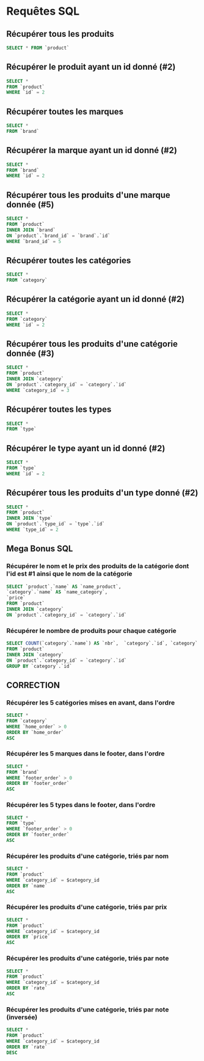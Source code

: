 # Requêtes SQL

## Récupérer tous les produits

```sql
SELECT * FROM `product`
```

## Récupérer le produit ayant un id donné (#2)

```sql
SELECT *
FROM `product`
WHERE `id` = 2
```

## Récupérer toutes les marques

```sql
SELECT *
FROM `brand`
```

## Récupérer la marque ayant un id donné (#2)

```sql
SELECT *
FROM `brand`
WHERE `id` = 2
```

## Récupérer tous les produits d'une marque donnée (#5)

```sql
SELECT *
FROM `product`
INNER JOIN `brand`
ON `product`.`brand_id` = `brand`.`id`
WHERE `brand_id` = 5
```

## Récupérer toutes les catégories

```sql
SELECT *
FROM `category`
```

## Récupérer la catégorie ayant un id donné (#2)

```sql
SELECT *
FROM `category`
WHERE `id` = 2
```

## Récupérer tous les produits d'une catégorie donnée (#3)

```sql
SELECT *
FROM `product`
INNER JOIN `category`
ON `product`.`category_id` = `category`.`id`
WHERE `category_id` = 3
```

## Récupérer toutes les types

```sql
SELECT *
FROM `type`
```

## Récupérer le type ayant un id donné (#2)

```sql
SELECT *
FROM `type`
WHERE `id` = 2
```

## Récupérer tous les produits d'un type donné (#2)

```sql
SELECT *
FROM `product`
INNER JOIN `type`
ON `product`.`type_id` = `type`.`id`
WHERE `type_id` = 2
```

## Mega Bonus SQL

### Récupérer le nom et le prix des produits de la catégorie dont l'id est #1 ainsi que le nom de la catégorie

```sql
SELECT `product`.`name` AS `name_product`, 
`category`.`name` AS `name_category`,  
`price`
FROM `product`
INNER JOIN `category`
ON `product`.`category_id` = `category`.`id`
```

### Récupérer le nombre de produits pour chaque catégorie

```sql
SELECT COUNT(`category`.`name`) AS `nbr`,  `category`.`id`, `category`.`name`
FROM `product`
INNER JOIN `category`
ON `product`.`category_id` = `category`.`id`
GROUP BY `category`.`id`
```

## CORRECTION

### Récupérer les 5 catégories mises en avant, dans l'ordre

```sql
SELECT *
FROM `category`
WHERE `home_order` > 0
ORDER BY `home_order`
ASC
```

### Récupérer les 5 marques dans le footer, dans l'ordre

```sql
SELECT *
FROM `brand`
WHERE `footer_order` > 0
ORDER BY `footer_order`
ASC
```

### Récupérer les 5 types dans le footer, dans l'ordre

```sql
SELECT *
FROM `type`
WHERE `footer_order` > 0
ORDER BY `footer_order`
ASC
```

### Récupérer les produits d'une catégorie, triés par nom

```sql
SELECT *
FROM `product`
WHERE `category_id` = $category_id
ORDER BY `name`
ASC
```

### Récupérer les produits d'une catégorie, triés par prix

```sql
SELECT *
FROM `product`
WHERE `category_id` = $category_id
ORDER BY `price`
ASC
```

### Récupérer les produits d'une catégorie, triés par note

```sql
SELECT *
FROM `product`
WHERE `category_id` = $category_id
ORDER BY `rate`
ASC
```

### Récupérer les produits d'une catégorie, triés par note (inversée)

```sql
SELECT *
FROM `product`
WHERE `category_id` = $category_id
ORDER BY `rate`
DESC
```
